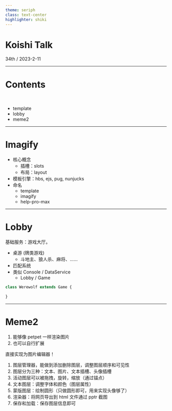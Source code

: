 ```yaml
---
theme: seriph
class: text-center
highlighter: shiki
---
```


# Koishi Talk

<div class="opacity-80">
34th / 2023-2-11
</div>

---

# Contents

<br>

- template
- lobby
- meme2

---

# Imagify

- 核心概念
  - 插槽：slots
  - 布局：layout
- 模板引擎：hbs, ejs, pug, nunjucks
- 命名
  - template
  - imagify
  - help-pro-max

---

# Lobby

基础服务：游戏大厅。

- 桌游 (牌类游戏)
  - 斗地主、狼人杀、麻将、……
- 匹配系统
- 类似 Console / DataService
  - Lobby / Game

```ts
class Werewolf extends Game {
  
}
```

---

# Meme2

1. 能够像 petpet 一样渲染图片
2. 也可以自行扩展

直接实现为图片编辑器！

1. 图层管理器，能做到添加删除图层，调整图层顺序和可见性
2. 图层分为三种：文本、图片、文本插槽、头像插槽
3. 活动图层可以被拖拽，旋转，缩放（通过锚点）
4. 文本图层：调整字体和颜色（图层属性）
5. 蒙版图层：绘制圆形（只做圆形即可，用来实现头像够了）
6. 渲染器：将网页导出到 html 文件通过 pptr 截图
7. 保存和加载：保存图层信息即可
